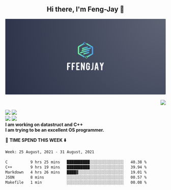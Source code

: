 <h2 align="center"> Hi there, I'm Feng-Jay 👋 </h2>  

![](https://github.com/Feng-Jay/DataStruct/blob/master/Image/1.png)  

<img align="right" src="https://github-readme-stats.vercel.app/api?username=Feng-Jay&show_icons=true&icon_color=CE1D2D&text_color=718096&bg_color=ffffff&hide_title=true" />


&emsp;

![](https://visitor-badge.glitch.me/badge?page_id=Feng-Jay.readme)
![](https://img.shields.io/badge/Concentrate-Cpp-blue)  
![](https://img.shields.io/badge/Rust-primer-orange)
![](https://img.shields.io/badge/Target-OS-9cf)  
**I am working on datastruct and C++**  
**I am trying to be an excellent OS programmer.**  


📘 **TIME SPEND THIS WEEK ⬇️**
<!--START_SECTION:waka-->
```text
Week: 25 August, 2021 - 31 August, 2021

C          9 hrs 25 mins   ██████████░░░░░░░░░░░░░░░   40.38 % 
C++        9 hrs 19 mins   ██████████░░░░░░░░░░░░░░░   39.94 % 
Markdown   4 hrs 26 mins   ████▓░░░░░░░░░░░░░░░░░░░░   19.01 % 
JSON       8 mins          ░░░░░░░░░░░░░░░░░░░░░░░░░   00.57 % 
Makefile   1 min           ░░░░░░░░░░░░░░░░░░░░░░░░░   00.08 % 
```
<!--END_SECTION:waka-->
